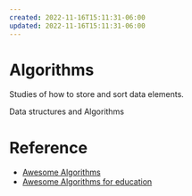 ```yaml
---
created: 2022-11-16T15:11:31-06:00
updated: 2022-11-16T15:11:31-06:00
---
```

# Algorithms

Studies of how to store and sort data elements.

Data structures and Algorithms

# Reference
- [Awesome Algorithms](https://github.com/tayllan/awesome-algorithms)
- [Awesome Algorithms for education](https://github.com/gaerae/awesome-algorithms-education)

